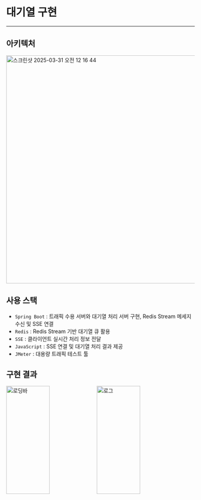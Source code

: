 # 대기열 구현
---
## 아키텍처
<img width="608" alt="스크린샷 2025-03-31 오전 12 16 44" src="https://github.com/user-attachments/assets/1fe025bc-fa73-494e-bc97-7cdf600ea262" />

## 사용 스택
- `Spring Boot` : 트래픽 수용 서버와 대기열 처리 서버 구현, Redis Stream 메세지 수신 및 SSE 연결
- `Redis` : Redis Stream 기반 대기열 큐 활용
- `SSE` : 클라이언트 실시간 처리 정보 전달
- `JavaScript` : SSE 연결 및 대기열 처리 결과 제공
- `JMeter` : 대용량 트래픽 테스트 툴

## 구현 결과
<img width="48%" height="288" alt="로딩바" src="https://github.com/user-attachments/assets/914f009c-66bb-487e-8db6-3ac93351b18a" /><img width="48%" height="288" alt="로그" src="https://github.com/user-attachments/assets/81ffb0c2-f6b5-45ce-8908-7a41e0299a3f" />
